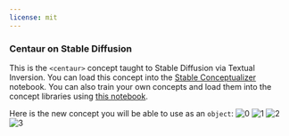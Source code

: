 ```yaml
---
license: mit
---
```

### Centaur on Stable Diffusion
This is the `<centaur>` concept taught to Stable Diffusion via Textual Inversion. You can load this concept into the [Stable Conceptualizer](https://colab.research.google.com/github/huggingface/notebooks/blob/main/diffusers/stable_conceptualizer_inference.ipynb) notebook. You can also train your own concepts and load them into the concept libraries using [this notebook](https://colab.research.google.com/github/huggingface/notebooks/blob/main/diffusers/sd_textual_inversion_training.ipynb).

Here is the new concept you will be able to use as an `object`:
![<centaur> 0](https://huggingface.co/sd-concepts-library/centaur/resolve/main/concept_images/2.jpeg)
![<centaur> 1](https://huggingface.co/sd-concepts-library/centaur/resolve/main/concept_images/3.jpeg)
![<centaur> 2](https://huggingface.co/sd-concepts-library/centaur/resolve/main/concept_images/1.jpeg)
![<centaur> 3](https://huggingface.co/sd-concepts-library/centaur/resolve/main/concept_images/0.jpeg)

